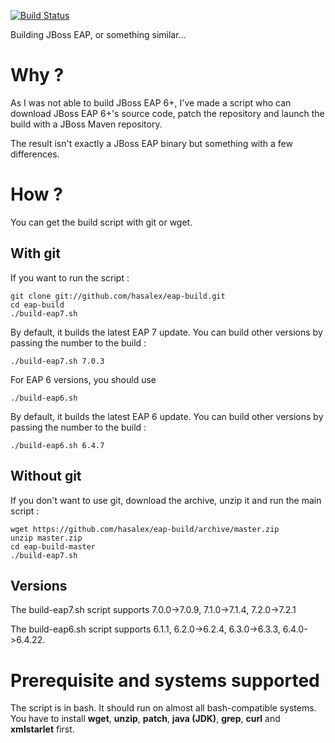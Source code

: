 [![Build Status](https://travis-ci.org/hasalex/eap-build.svg)](https://travis-ci.org/hasalex/eap-build)

Building JBoss EAP, or something similar...

Why ?
=====
As I was not able to build JBoss EAP 6+, I've made a script who can download JBoss EAP 6+'s source code, patch the repository and launch the build with a JBoss Maven repository.

The result isn't exactly a JBoss EAP binary but something with a few differences.

How ?
=====
You can get the build script with git or wget.

With git
--------
If you want to run the script :

    git clone git://github.com/hasalex/eap-build.git
    cd eap-build
    ./build-eap7.sh

By default, it builds the latest EAP 7 update. You can build other versions by passing the number to the build :

    ./build-eap7.sh 7.0.3

For EAP 6 versions, you should use 

    ./build-eap6.sh

By default, it builds the latest EAP 6 update. You can build other versions by passing the number to the build :

    ./build-eap6.sh 6.4.7

Without git
-----------
If you don't want to use git, download the archive, unzip it and run the main script :

    wget https://github.com/hasalex/eap-build/archive/master.zip
    unzip master.zip
    cd eap-build-master
    ./build-eap7.sh

Versions
--------
The build-eap7.sh script supports 7.0.0->7.0.9, 7.1.0->7.1.4, 7.2.0->7.2.1

The build-eap6.sh script supports 6.1.1, 6.2.0->6.2.4, 6.3.0->6.3.3, 6.4.0->6.4.22.

Prerequisite and systems supported
==================================
The script is in bash. It should run on almost all bash-compatible systems. You have to install **wget**, **unzip**, **patch**, **java (JDK)**, **grep**, **curl** and **xmlstarlet** first.

